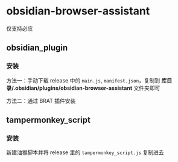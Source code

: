 # obsidian-browser-assistant

仅支持必应

## obsidian_plugin

### 安装

方法一：手动下载 release 中的 `main.js`, `manifest.json`，复制到 **库目录/.obsidian/plugins/obsidian-browser-assistant** 文件夹即可

方法二：通过 BRAT 插件安装

## tampermonkey_script

### 安装

新建油猴脚本并将 release 里的 `tampermonkey_script.js` 复制进去
